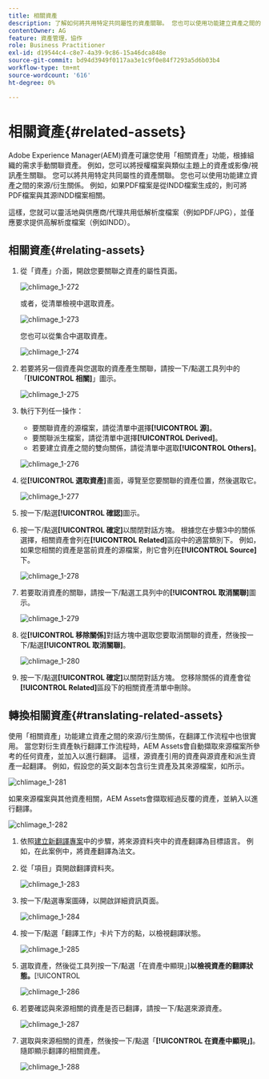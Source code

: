```yaml
---
title: 相關資產
description: 了解如何將共用特定共同屬性的資產關聯。 您也可以使用功能建立資產之間的來源/衍生關係。
contentOwner: AG
feature: 資產管理，協作
role: Business Practitioner
exl-id: d19544c4-c8e7-4a39-9c86-15a46dca848e
source-git-commit: bd94d3949f0117aa3e1c9f0e84f7293a5d6b03b4
workflow-type: tm+mt
source-wordcount: '616'
ht-degree: 0%

---
```


# 相關資產{#related-assets}

Adobe Experience Manager(AEM)資產可讓您使用「相關資產」功能，根據組織的需求手動關聯資產。 例如，您可以將授權檔案與類似主題上的資產或影像/視訊產生關聯。 您可以將共用特定共同屬性的資產關聯。 您也可以使用功能建立資產之間的來源/衍生關係。 例如，如果PDF檔案是從INDD檔案生成的，則可將PDF檔案與其源INDD檔案相關。

這樣，您就可以靈活地與供應商/代理共用低解析度檔案（例如PDF/JPG），並僅應要求提供高解析度檔案（例如INDD）。

## 相關資產{#relating-assets}

1. 從「資產」介面，開啟您要關聯之資產的屬性頁面。

   ![chlimage_1-272](assets/chlimage_1-272.png)

   或者，從清單檢視中選取資產。

   ![chlimage_1-273](assets/chlimage_1-273.png)

   您也可以從集合中選取資產。

   ![chlimage_1-274](assets/chlimage_1-274.png)

1. 若要將另一個資產與您選取的資產產生關聯，請按一下/點選工具列中的「**[!UICONTROL 相關]**」圖示。

   ![chlimage_1-275](assets/chlimage_1-275.png)

1. 執行下列任一操作：

   * 要關聯資產的源檔案，請從清單中選擇&#x200B;**[!UICONTROL 源]**。
   * 要關聯派生檔案，請從清單中選擇&#x200B;**[!UICONTROL Derived]**。
   * 若要建立資產之間的雙向關係，請從清單中選取&#x200B;**[!UICONTROL Others]**。

   ![chlimage_1-276](assets/chlimage_1-276.png)

1. 從&#x200B;**[!UICONTROL 選取資產]**&#x200B;畫面，導覽至您要關聯的資產位置，然後選取它。

   ![chlimage_1-277](assets/chlimage_1-277.png)

1. 按一下/點選&#x200B;**[!UICONTROL 確認]**&#x200B;圖示。
1. 按一下/點選&#x200B;**[!UICONTROL 確定]**&#x200B;以關閉對話方塊。 根據您在步驟3中的關係選擇，相關資產會列在&#x200B;**[!UICONTROL Related]**&#x200B;區段中的適當類別下。 例如，如果您相關的資產是當前資產的源檔案，則它會列在&#x200B;**[!UICONTROL Source]**&#x200B;下。

   ![chlimage_1-278](assets/chlimage_1-278.png)

1. 若要取消資產的關聯，請按一下/點選工具列中的&#x200B;**[!UICONTROL 取消關聯]**&#x200B;圖示。

   ![chlimage_1-279](assets/chlimage_1-279.png)

1. 從&#x200B;**[!UICONTROL 移除關係]**&#x200B;對話方塊中選取您要取消關聯的資產，然後按一下/點選&#x200B;**[!UICONTROL 取消關聯]**。

   ![chlimage_1-280](assets/chlimage_1-280.png)

1. 按一下/點選&#x200B;**[!UICONTROL 確定]**&#x200B;以關閉對話方塊。 您移除關係的資產會從&#x200B;**[!UICONTROL Related]**&#x200B;區段下的相關資產清單中刪除。

## 轉換相關資產{#translating-related-assets}

使用「相關資產」功能建立資產之間的來源/衍生關係，在翻譯工作流程中也很實用。 當您對衍生資產執行翻譯工作流程時，AEM Assets會自動擷取來源檔案所參考的任何資產，並加入以進行翻譯。 這樣，源資產引用的資產與源資產和派生資產一起翻譯。 例如，假設您的英文副本包含衍生資產及其來源檔案，如所示。

![chlimage_1-281](assets/chlimage_1-281.png)

如果來源檔案與其他資產相關，AEM Assets會擷取經過反覆的資產，並納入以進行翻譯。

![chlimage_1-282](assets/chlimage_1-282.png)

1. 依照[建立新翻譯專案](translation-projects.md#create-a-new-translation-project)中的步驟，將來源資料夾中的資產翻譯為目標語言。 例如，在此案例中，將資產翻譯為法文。
1. 從「項目」頁開啟翻譯資料夾。

   ![chlimage_1-283](assets/chlimage_1-283.png)

1. 按一下/點選專案圖磚，以開啟詳細資訊頁面。

   ![chlimage_1-284](assets/chlimage_1-284.png)

1. 按一下/點選「翻譯工作」卡片下方的點，以檢視翻譯狀態。

   ![chlimage_1-285](assets/chlimage_1-285.png)

1. 選取資產，然後從工具列按一下/點選「在資產中顯現」]**以檢視資產的翻譯狀態。**[!UICONTROL 

   ![chlimage_1-286](assets/chlimage_1-286.png)

1. 若要確認與來源相關的資產是否已翻譯，請按一下/點選來源資產。

   ![chlimage_1-287](assets/chlimage_1-287.png)

1. 選取與來源相關的資產，然後按一下/點選「**[!UICONTROL 在資產中顯現」]**。 隨即顯示翻譯的相關資產。

   ![chlimage_1-288](assets/chlimage_1-288.png)
